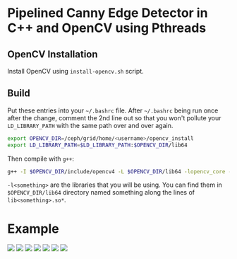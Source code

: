 # Pipelined Canny Edge Detector in C++ and OpenCV using Pthreads

## OpenCV Installation

Install OpenCV using `install-opencv.sh` script.

## Build

Put these entries into your `~/.bashrc` file. After `~/.bashrc` being run once after the change, comment the 2nd line out so that you won't pollute your `LD_LIBRARY_PATH` with the same path over and over again.

```bash
export OPENCV_DIR=/ceph/grid/home/<username>/opencv_install
export LD_LIBRARY_PATH=$LD_LIBRARY_PATH:$OPENCV_DIR/lib64
```

Then compile with `g++`:
```bash
g++ -I $OPENCV_DIR/include/opencv4 -L $OPENCV_DIR/lib64 -lopencv_core -lopencv_imgcodecs -lopencv_imgproc ... main.cpp
```

`-l<something>` are the libraries that you will be using. You can find them in `$OPENCV_DIR/lib64` directory named something along the lines of `lib<something>.so*`.

# Example

![](./pictures/picture.jpeg)
![](./pictures/stage1.jpeg)
![](./pictures/stage2.jpeg)
![](./pictures/stage3.jpeg)
![](./pictures/stage4_weak.jpeg)
![](./pictures/stage4_strong.jpeg)
![](./pictures/stage5.jpeg)
